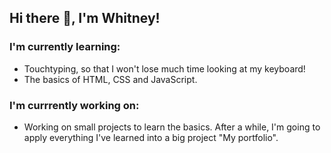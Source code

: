 ## Hi there 👋, I'm Whitney!
### I'm currently learning:
  - Touchtyping, so that I won't lose much time looking at my keyboard!
  - The basics of HTML, CSS and JavaScript.

### I'm currrently working on:
  - Working on small projects to learn the basics. After a while, I'm going to apply everything I've learned into a big project "My portfolio". 
    

<!--
**WhitneyWassenaar/WhitneyWassenaar** is a ✨ _special_ ✨ repository because its `README.md` (this file) appears on your GitHub profile.

Here are some ideas to get you started:

- 🔭 I’m currently working on ...
- 🌱 I’m currently learning ...
- 👯 I’m looking to collaborate on ...
- 🤔 I’m looking for help with ...
- 💬 Ask me about ...
- 📫 How to reach me: ...
- 😄 Pronouns: ...
- ⚡ Fun fact: ...
-->
